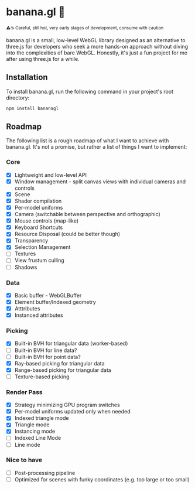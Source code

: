 # banana.gl 🍌

<sup>⚠️☕️ Careful, still hot, very early stages of development, consume with caution</sup>

banana.gl is a small, low-level WebGL library designed as an alternative to three.js for developers who seek a more hands-on approach without diving into the complexities of bare WebGL. Honestly, it's just a fun project for me after using three.js for a while.

## Installation

To install banana.gl, run the following command in your project's root directory:

```bash
npm install bananagl
```

## Roadmap

The following list is a rough roadmap of what I want to achieve with banana.gl. It's not a promise, but rather a list of things I want to implement:

### Core

-   [x] Lightweight and low-level API
-   [x] Window management - split canvas views with individual cameras and controls
-   [x] Scene
-   [x] Shader compilation
-   [x] Per-model uniforms
-   [x] Camera (switchable between perspective and orthographic)
-   [x] Mouse controls (map-like)
-   [x] Keyboard Shortcuts
-   [x] Resource Disposal (could be better though)
-   [x] Transparency
-   [x] Selection Management
-   [ ] Textures
-   [ ] View frustum culling
-   [ ] Shadows

### Data

-   [x] Basic buffer - WebGLBuffer
-   [x] Element buffer/Indexed geometry
-   [x] Atttributes
-   [x] Instanced attributes

### Picking

-   [x] Built-in BVH for triangular data (worker-based)
-   [ ] Built-in BVH for line data?
-   [ ] Built-in BVH for point data?
-   [x] Ray-based picking for triangular data
-   [x] Range-based picking for triangular data
-   [ ] Texture-based picking

### Render Pass

-   [x] Strategy minimizing GPU program switches
-   [x] Per-model uniforms updated only when needed
-   [x] Indexed triangle mode
-   [x] Triangle mode
-   [x] Instancing mode
-   [ ] Indexed Line Mode
-   [ ] Line mode

### Nice to have

-   [ ] Post-processing pipeline
-   [ ] Optimized for scenes with funky coordinates (e.g. too large or too small)
